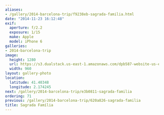 ```yaml
---
aliases:
- /gallery/2014-barcelona-trip/f9238eb-sagrada-familia.html
date: "2014-11-23 16:12:48"
exif:
  aperture: f/2.2
  exposure: 1/15
  make: Apple
  model: iPhone 6
galleries:
- 2014-barcelona-trip
image:
  height: 1280
  url: https://s3.dualstack.us-east-1.amazonaws.com/dpb587-website-us-east-1/asset/gallery/2014-barcelona-trip/f9238eb-sagrada-familia~1280.jpg
  width: 960
layout: gallery-photo
location:
  latitude: 41.40348
  longitude: 2.174245
next: /gallery/2014-barcelona-trip/e3b0811-sagrada-familia
ordering: 71
previous: /gallery/2014-barcelona-trip/620a826-sagrada-familia
title: Sagrada Família
---
```

